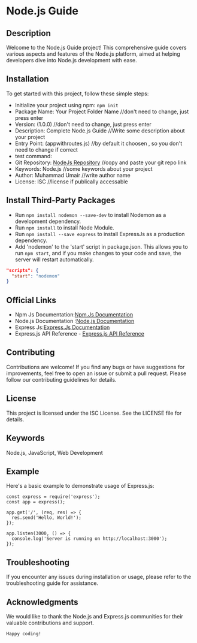 # Node.js Guide

## Description

Welcome to the Node.js Guide project! This comprehensive guide covers various aspects and features of the Node.js platform, aimed at helping developers dive into Node.js development with ease.

## Installation

To get started with this project, follow these simple steps:

- Initialize your project using npm: `npm init`
- Package Name: Your Project Folder Name //don't need to change, just press enter
- Version: (1.0.0) //don't need to change, just press enter
- Description: Complete Node.js Guide //Write some description about your project
- Entry Point: (appwithroutes.js) //by default it choosen , so you don't need to change if correct
- test command:
- Git Repository: [NodeJs Repository](https://github.com/MuhammadUmaair/NodeJs.git) //copy and paste your git repo link
- Keywords: Node.js //some keywords about your project
- Author: Muhammad Umair //write author name
- License: ISC //license if publically accessable

## Install Third-Party Packages

- Run `npm install nodemon --save-dev` to install Nodemon as a development dependency.
- Run `npm install` to install Node Module.
- Run `npm install --save express` to install ExpressJs as a production dependency.
- Add 'nodemon' to the 'start' script in package.json. This allows you to run `npm start`, and if you make changes to your code and save, the server will restart automatically.

```json
"scripts": {
  "start": "nodemon"
}
```

## Official Links

- Npm Js Documentation:[Npm.Js Documentation](https://docs.npmjs.com/cli/v8/commands/npm-install)
- Node.js Documentation :[Node.js Documentation ](https://nodejs.org/en)
- Express Js:[Express.Js Documentation](https://expressjs.com)
- Express.js API Reference - [Express.js API Reference](https://expressjs.com/en/4x/api.html#app.use)

## Contributing

Contributions are welcome! If you find any bugs or have suggestions for improvements, feel free to open an issue or submit a pull request. Please follow our contributing guidelines for details.

## License

This project is licensed under the ISC License. See the LICENSE file for details.

## Keywords

Node.js, JavaScript, Web Development

## Example

Here's a basic example to demonstrate usage of Express.js:

```
const express = require('express');
const app = express();

app.get('/', (req, res) => {
  res.send('Hello, World!');
});

app.listen(3000, () => {
  console.log('Server is running on http://localhost:3000');
});
```

## Troubleshooting

If you encounter any issues during installation or usage, please refer to the troubleshooting guide for assistance.

## Acknowledgments

We would like to thank the Node.js and Express.js communities for their valuable contributions and support.

`Happy coding!`
